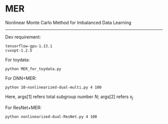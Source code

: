 
# MER
Nonlinear Monte Carlo Method for Imbalanced Data Learning

****

Dev requirement:

```
tensorflow-gpu-1.13.1
cvxopt-1.2.5
```

For toydata:
```
python MER_for_toydata.py
```

For DNN+MER: 


```
python 10-nonlinearized-dual-multi.py 4 100
```
Here, args[1] refers total subgroup number $N$; 
args[2] refers $s_j$


For ResNet+MER:

```
python nonlinearized-dual-ResNet.py 4 100
```
